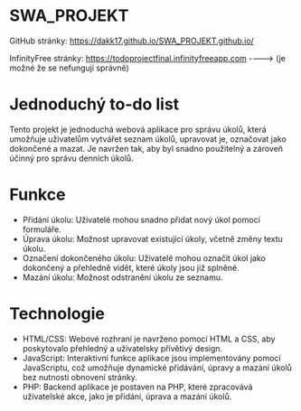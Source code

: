 # SWA_PROJEKT
GitHub stránky: https://dakk17.github.io/SWA_PROJEKT.github.io/

InfinityFree stránky: https://todoprojectfinal.infinityfreeapp.com ----> (je možné že se nefungují správně)


# Jednoduchý to-do list

Tento projekt je jednoduchá webová aplikace pro správu úkolů, která umožňuje uživatelům vytvářet seznam úkolů, upravovat je, označovat jako dokončené a mazat. Je navržen tak, aby byl snadno použitelný a zároveň účinný pro správu denních úkolů.

# Funkce

- Přidání úkolu: Uživatelé mohou snadno přidat nový úkol pomocí formuláře.
- Úprava úkolu: Možnost upravovat existující úkoly, včetně změny textu úkolu.
- Označení dokončeného úkolu: Uživatelé mohou označit úkol jako dokončený a přehledně vidět, které úkoly jsou již splněné.
- Mazání úkolu: Možnost odstranění úkolu ze seznamu.
  
# Technologie
- HTML/CSS: Webové rozhraní je navrženo pomocí HTML a CSS, aby poskytovalo přehledný a uživatelsky přívětivý design.
- JavaScript: Interaktivní funkce aplikace jsou implementovány pomocí JavaScriptu, což umožňuje dynamické přidávání, úpravy a mazání úkolů bez nutnosti obnovení stránky.
- PHP: Backend aplikace je postaven na PHP, které zpracovává uživatelské akce, jako je přidání, úprava a mazání úkolů.
